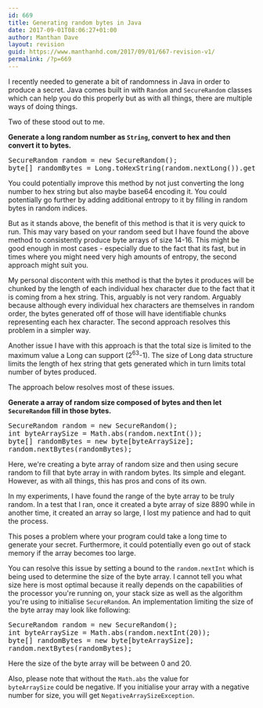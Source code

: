```yaml
---
id: 669
title: Generating random bytes in Java
date: 2017-09-01T08:06:27+01:00
author: Manthan Dave
layout: revision
guid: https://www.manthanhd.com/2017/09/01/667-revision-v1/
permalink: /?p=669
---
```

I recently needed to generate a bit of randomness in Java in order to produce a secret. Java comes built in with <code>Random</code> and <code>SecureRandom</code> classes which can help you do this properly but as with all things, there are multiple ways of doing things.

Two of these stood out to me.

<strong>Generate a long random number as <code>String</code>, convert to hex and then convert it to bytes.</strong>
<pre class="lang:java decode:true">SecureRandom random = new SecureRandom();
byte[] randomBytes = Long.toHexString(random.nextLong()).getBytes();</pre>
You could potentially improve this method by not just converting the long number to hex string but also maybe base64 encoding it. You could potentially go further by adding additional entropy to it by filling in random bytes in random indices.

But as it stands above, the benefit of this method is that it is very quick to run. This may vary based on your random seed but I have found the above method to consistently produce byte arrays of size 14-16. This might be good enough in most cases - especially due to the fact that its fast, but in times where you might need very high amounts of entropy, the second approach might suit you.

My personal discontent with this method is that the bytes it produces will be chunked by the length of each individual hex character due to the fact that it is coming from a hex string. This, arguably is not very random. Arguably because although every individual hex characters are themselves in random order, the bytes generated off of those will have identifiable chunks representing each hex character. The second approach resolves this problem in a simpler way.

Another issue I have with this approach is that the total size is limited to the maximum value a Long can support (2<sup>63</sup>-1). The size of Long data structure limits the length of hex string that gets generated which in turn limits total number of bytes produced.

The approach below resolves most of these issues.

<strong>Generate a array of random size composed of bytes and then let <code>SecureRandom</code> fill in those bytes.</strong>
<pre class="lang:java decode:true">SecureRandom random = new SecureRandom();
int byteArraySize = Math.abs(random.nextInt());
byte[] randomBytes = new byte[byteArraySize];
random.nextBytes(randomBytes);</pre>
Here, we're creating a byte array of random size and then using secure random to fill that byte array in with random bytes. Its simple and elegant. However, as with all things, this has pros and cons of its own.

In my experiments, I have found the range of the byte array to be truly random. In a test that I ran, once it created a byte array of size 8890 while in another time, it created an array so large, I lost my patience and had to quit the process.

This poses a problem where your program could take a long time to generate your secret. Furthermore, it could potentially even go out of stack memory if the array becomes too large.

You can resolve this issue by setting a bound to the <code>random.nextInt</code> which is being used to determine the size of the byte array. I cannot tell you what size here is most optimal because it really depends on the capabilities of the processor you're running on, your stack size as well as the algorithm you're using to initialise <code>SecureRandom</code>. An implementation limiting the size of the byte array may look like following:
<pre class="lang:java decode:true">SecureRandom random = new SecureRandom();
int byteArraySize = Math.abs(random.nextInt(20));
byte[] randomBytes = new byte[byteArraySize];
random.nextBytes(randomBytes);</pre>
Here the size of the byte array will be between 0 and 20.

Also, please note that without the <code>Math.abs</code> the value for <code>byteArraySize</code> could be negative. If you initialise your array with a negative number for size, you will get <code>NegativeArraySizeException</code>.